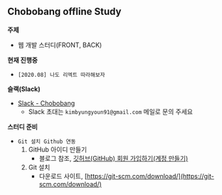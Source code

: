 **Chobobang offline Study**
--

**주제**
- 웹 개발 스터디(FRONT, BACK)

**현재 진행중**
- `[2020.08] 나도 리엑트 따라해보자`

**슬랙(Slack)**
- [Slack - Chobobang](https://chobobang.slack.com/)
  - Slack 초대는 `kimbyungyoun91@gmail.com` 메일로 문의 주세요 

**스터디 준비**
- `Git 설치 Github 연동`
  1. GitHub 아이디 만들기 
      - 블로그 참조, [깃허브(GitHub) 회원 가입하기(계정 만들기)](https://goddaehee.tistory.com/218)
  2. Git 설치
      - 다운로드 사이트, [https://git-scm.com/download/](https://git-scm.com/download/)
